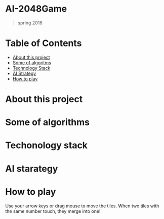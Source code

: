 # AI-2048Game
>spring 2016
# Table of Contents

<!--ts-->
   * [About this project](#About-this-project)
   * [Some of algoritms](#some-of-algoritm)
   * [Technology Stack](#Techonology-stack)
   * [AI Strategy](#AI-starategy) 
   * [How to play](#How-to-play)
<!--te-->  
# About this project

# Some of algorithms
# Techonology stack
# AI starategy
# How to play
 Use your arrow keys or drag mouse to move the tiles. When two tiles with the same number touch, they merge into one!
